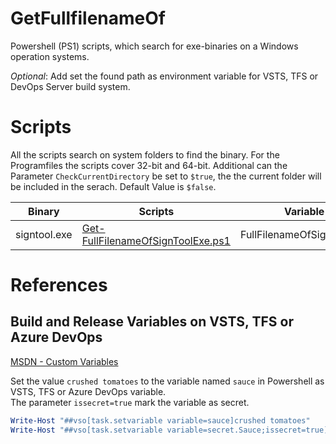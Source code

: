 # GetFullfilenameOf
Powershell (PS1) scripts, which search for exe-binaries on a Windows operation systems.

*Optional*: Add set the found path as environment variable for VSTS, TFS or DevOps Server build system.

# Scripts

All the scripts search on system folders to find the binary. For the Programfiles the scripts cover 32-bit and 64-bit. Additional can the Parameter ```CheckCurrentDirectory``` be set to ```$true```, the the current folder will be included in the serach. Default Value is ```$false```.  

|Binary|Scripts|Variable|
|------|-------|--------|
|signtool.exe|[Get-FullFilenameOfSignToolExe.ps1](./Get-FullFilenameOfSignToolExe.ps1)|FullFilenameOfSignToolExe|

# References

## Build and Release Variables on VSTS, TFS or Azure DevOps
[MSDN - Custom Variables](https://docs.microsoft.com/en-us/azure/devops/pipelines/release/variables?view=azure-devops&tabs=powershell)

Set the value ```crushed tomatoes``` to the variable named ```sauce``` in Powershell as VSTS, TFS or Azure DevOps variable.  
The parameter ```issecret=true``` mark the variable as secret.
```powershell
Write-Host "##vso[task.setvariable variable=sauce]crushed tomatoes"
Write-Host "##vso[task.setvariable variable=secret.Sauce;issecret=true]crushed tomatoes"
```